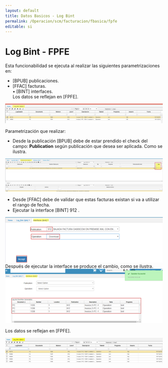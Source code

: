 ```yaml
---
layout: default
title: Datos Basicos - Log Bint
permalink: /Operacion/scm/facturacion/fbasica/fpfe
editable: si
---
```


# Log Bint - FPFE

Esta funcionabilidad se ejecuta al realizar las siguientes parametrizaciones en:
* [BPUB] publicaciones.  
* [FFAC] facturas.  
• [BINT] interfaces.  
Los datos se reflejan en [FPFE].  


![](fpfe1.png)  

Parametrización que realizar:  
* Desde la publicación [BPUB] debe de estar prendido el check del campo: **Publication** según publicación que desea ser aplicada. Como se ilustra.  

![](fpfe2.png)  

* Desde [FFAC] debe de validar que estas facturas existan si va a utilizar el rango de fecha.  
* Ejecutar la interface [BINT] 912 .  

![](fpfe3.png)  
Después de ejecutar la interface se produce el cambio, como se ilustra.  
![](fpfe4.png)

Los datos se reflejan en [FPFE].  

![](fpfe5.png)













